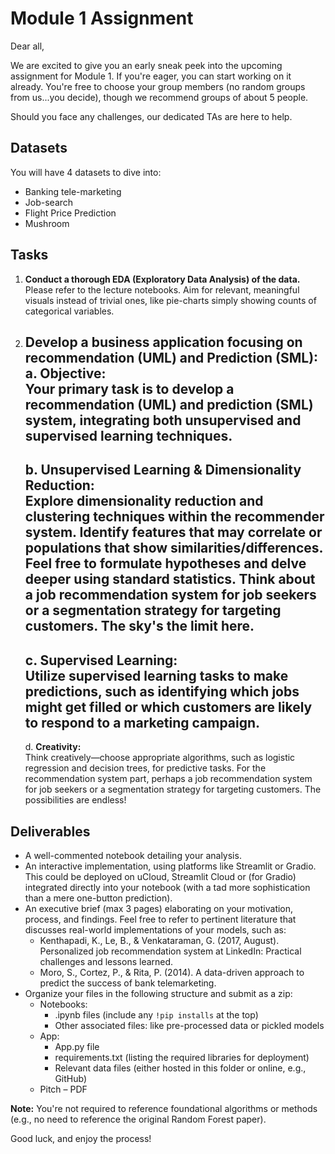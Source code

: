 # Module 1 Assignment

Dear all,

We are excited to give you an early sneak peek into the upcoming assignment for Module 1. If you're eager, you can start working on it already. You're free to choose your group members (no random groups from us...you decide), though we recommend groups of about 5 people.

Should you face any challenges, our dedicated TAs are here to help.

## Datasets

You will have 4 datasets to dive into:
- Banking tele-marketing
- Job-search
- Flight Price Prediction
- Mushroom

## Tasks

1. **Conduct a thorough EDA (Exploratory Data Analysis) of the data.**  
   Please refer to the lecture notebooks. Aim for relevant, meaningful visuals instead of trivial ones, like pie-charts simply showing counts of categorical variables.

2. **Develop a business application focusing on recommendation (UML) and Prediction (SML):**
   a. **Objective:**  
      Your primary task is to develop a recommendation (UML) and prediction (SML) system, integrating both unsupervised and supervised learning techniques.
   ---
   b. **Unsupervised Learning & Dimensionality Reduction:**  
      Explore dimensionality reduction and clustering techniques within the recommender system. Identify features that may correlate or populations that show similarities/differences. Feel free to formulate hypotheses and delve deeper using standard statistics. Think about a job recommendation system for job seekers or a segmentation strategy for targeting customers. The sky's the limit here.
   ---
   c. **Supervised Learning:**  
      Utilize supervised learning tasks to make predictions, such as identifying which jobs might get filled or which customers are likely to respond to a marketing campaign.
   ---
   d. **Creativity:**  
      Think creatively—choose appropriate algorithms, such as logistic regression and decision trees, for predictive tasks. For the recommendation system part, perhaps a job recommendation system for job 
 seekers or a segmentation strategy for targeting customers. The possibilities are endless!
   
## Deliverables

- A well-commented notebook detailing your analysis.
- An interactive implementation, using platforms like Streamlit or Gradio. This could be deployed on uCloud, Streamlit Cloud or (for Gradio) integrated directly into your notebook (with a tad more sophistication than a mere one-button prediction).
- An executive brief (max 3 pages) elaborating on your motivation, process, and findings. Feel free to refer to pertinent literature that discusses real-world implementations of your models, such as:
  - Kenthapadi, K., Le, B., & Venkataraman, G. (2017, August). Personalized job recommendation system at LinkedIn: Practical challenges and lessons learned.
  - Moro, S., Cortez, P., & Rita, P. (2014). A data-driven approach to predict the success of bank telemarketing.
- Organize your files in the following structure and submit as a zip:
  - Notebooks:
    - .ipynb files (include any `!pip installs` at the top)
    - Other associated files: like pre-processed data or pickled models
  - App:
    - App.py file
    - requirements.txt (listing the required libraries for deployment)
    - Relevant data files (either hosted in this folder or online, e.g., GitHub)
  - Pitch – PDF

**Note:** You're not required to reference foundational algorithms or methods (e.g., no need to reference the original Random Forest paper).

Good luck, and enjoy the process!
